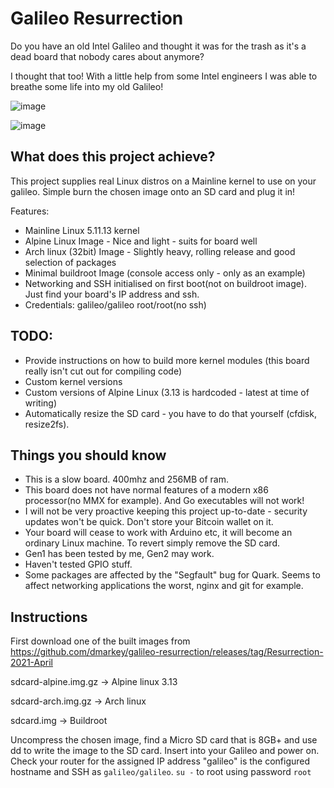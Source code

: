 # Galileo Resurrection
Do you have an old Intel Galileo and thought it was for the trash as it's a dead board that nobody cares about anymore?

I thought that too! With a little help from some Intel engineers I was able to breathe some life into my old Galileo!


![image](https://user-images.githubusercontent.com/1159924/114682307-de4ec180-9d06-11eb-9cbf-6824e44cb36a.png)

![image](https://user-images.githubusercontent.com/1159924/114681955-8ca63700-9d06-11eb-85a9-0f5da03979d4.png)


## What does this project achieve?

This project supplies real Linux distros on a Mainline kernel to use on your galileo. Simple burn the chosen image onto an SD card and plug it in!

Features:

* Mainline Linux 5.11.13 kernel
* Alpine Linux Image - Nice and light - suits for board well
* Arch linux (32bit) Image - Slightly heavy, rolling release and good selection of packages
* Minimal buildroot Image (console access only - only as an example)
* Networking and SSH initialised on first boot(not on buildroot image). Just find your board's IP address and ssh.
* Credentials: galileo/galileo root/root(no ssh)

## TODO:

* Provide instructions on how to build more kernel modules (this board really isn't cut out for compiling code)
* Custom kernel versions
* Custom versions of Alpine Linux (3.13 is hardcoded - latest at time of writing)
* Automatically resize the SD card - you have to do that yourself (cfdisk, resize2fs).

## Things you should know

* This is a slow board. 400mhz and 256MB of ram.
* This board does not have normal features of a modern x86 processor(no MMX for example). And Go executables will not work!
* I will not be very proactive keeping this project up-to-date - security updates won't be quick. Don't store your Bitcoin wallet on it.
* Your board will cease to work with Arduino etc, it will become an ordinary Linux machine. To revert simply remove the SD card.
* Gen1 has been tested by me, Gen2 may work.
* Haven't tested GPIO stuff.
* Some packages are affected by the "Segfault" bug for Quark. Seems to affect networking applications the worst, nginx and git for example.

## Instructions

First download one of the built images from https://github.com/dmarkey/galileo-resurrection/releases/tag/Resurrection-2021-April

sdcard-alpine.img.gz -> Alpine linux 3.13

sdcard-arch.img.gz -> Arch linux

sdcard.img -> Buildroot

Uncompress the chosen image, find a Micro SD card that is 8GB+ and use dd to write the image to the SD card. Insert into your Galileo and power on. Check your router for the assigned IP address "galileo" is the configured hostname and SSH as `galileo/galileo`. `su -` to root using password `root`







